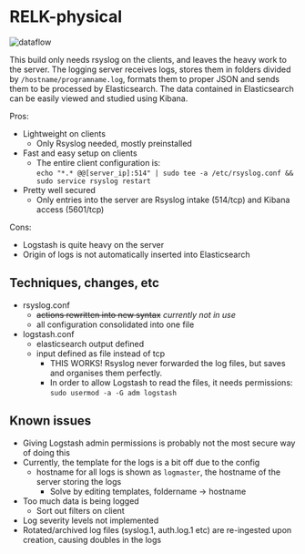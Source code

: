 # RELK-physical

![dataflow](https://github.com/jisosomppi/log-analysis/blob/master/builds/relk-physical-working/relk-dataflow.png)

This build only needs rsyslog on the clients, and leaves the heavy work to the server. The logging server receives logs, stores them in folders divided by `/hostname/programname.log`, formats them to proper JSON and sends them to be processed by Elasticsearch. The data contained in Elasticsearch can be easily viewed and studied using Kibana.

Pros:
* Lightweight on clients
  * Only Rsyslog needed, mostly preinstalled
* Fast and easy setup on clients
  * The entire client configuration is:  
`echo "*.* @@[server_ip]:514" | sudo tee -a /etc/rsyslog.conf && sudo service rsyslog restart`
* Pretty well secured
  * Only entries into the server are Rsyslog intake (514/tcp) and Kibana access (5601/tcp)

Cons:
* Logstash is quite heavy on the server
* Origin of logs is not automatically inserted into Elasticsearch

## Techniques, changes, etc
* rsyslog.conf
  * ~~actions rewritten into new syntax~~ *currently not in use*
  * all configuration consolidated into one file
* logstash.conf
  * elasticsearch output defined
  * input defined as file instead of tcp
    * THIS WORKS! Rsyslog never forwarded the log files, but saves and organises them perfectly. 
    * In order to allow Logstash to read the files, it needs permissions: `sudo usermod -a -G adm logstash`

## Known issues
* Giving Logstash admin permissions is probably not the most secure way of doing this
* Currently, the template for the logs is a bit off due to the config
  * hostname for all logs is shown as `logmaster`, the hostname of the server storing the logs
    * Solve by editing templates, foldername -> hostname
* Too much data is being logged
  * Sort out filters on client
* Log severity levels not implemented
* Rotated/archived log files (syslog.1, auth.log.1 etc) are re-ingested upon creation, causing doubles in the logs
